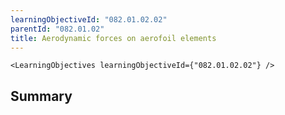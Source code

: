 ```yaml
---
learningObjectiveId: "082.01.02.02"
parentId: "082.01.02"
title: Aerodynamic forces on aerofoil elements
---
```


```tsx eval
<LearningObjectives learningObjectiveId={"082.01.02.02"} />
```

## Summary
